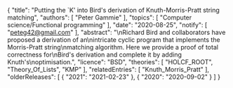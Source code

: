 {
    "title": "Putting the `K' into Bird's derivation of Knuth-Morris-Pratt string matching",
    "authors": [
        "Peter Gammie"
    ],
    "topics": [
        "Computer science/Functional programming"
    ],
    "date": "2020-08-25",
    "notify": [
        "peteg42@gmail.com"
    ],
    "abstract": "\nRichard Bird and collaborators have proposed a derivation of an\nintricate cyclic program that implements the Morris-Pratt string\nmatching algorithm. Here we provide a proof of total correctness for\nBird's derivation and complete it by adding Knuth's\noptimisation.",
    "licence": "BSD",
    "theories": [
        "HOLCF_ROOT",
        "Theory_Of_Lists",
        "KMP"
    ],
    "relatedEntries": [
        "Knuth_Morris_Pratt"
    ],
    "olderReleases": [
        {
            "2021": "2021-02-23"
        },
        {
            "2020": "2020-09-02"
        }
    ]
}